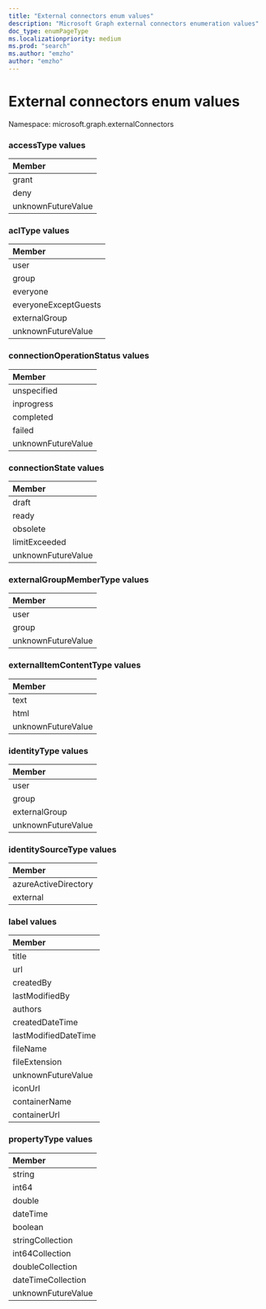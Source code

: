 ```yaml
---
title: "External connectors enum values"
description: "Microsoft Graph external connectors enumeration values"
doc_type: enumPageType
ms.localizationpriority: medium
ms.prod: "search"
ms.author: "emzho"
author: "emzho"
---
```


# External connectors enum values

Namespace: microsoft.graph.externalConnectors

### accessType values

| Member
|:--------------
| grant
| deny
| unknownFutureValue

### aclType values

| Member
|:--------------
| user
| group
| everyone
| everyoneExceptGuests
| externalGroup
| unknownFutureValue


### connectionOperationStatus values

| Member
|:--------------
| unspecified
| inprogress
| completed
| failed
| unknownFutureValue


### connectionState values

|Member
|:--------------
| draft
| ready
| obsolete
| limitExceeded
| unknownFutureValue


### externalGroupMemberType values

| Member
|:--------------
| user
| group
| unknownFutureValue


### externalItemContentType values

| Member
|:--------------
| text
| html
| unknownFutureValue

### identityType values

| Member
|:--------------
| user
| group
| externalGroup
| unknownFutureValue

### identitySourceType values

| Member
|:--------------
| azureActiveDirectory
| external


### label values

| Member
|:--------------
| title
| url
| createdBy
| lastModifiedBy
| authors
| createdDateTime
| lastModifiedDateTime
| fileName
| fileExtension
| unknownFutureValue
| iconUrl
| containerName
| containerUrl


### propertyType values

| Member
|:--------------
| string
| int64
| double
| dateTime
| boolean
| stringCollection
| int64Collection
| doubleCollection
| dateTimeCollection
| unknownFutureValue

<!--
{
  "type": "#page.annotation",
  "namespace": "microsoft.graph.externalConnectors"
}
-->


